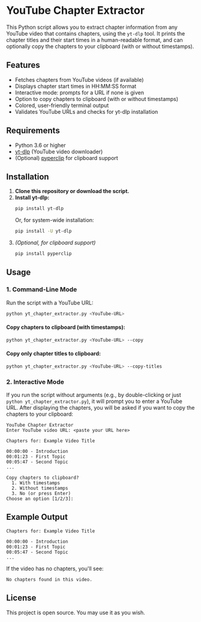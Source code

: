 # YouTube Chapter Extractor

This Python script allows you to extract chapter information from any YouTube video that contains chapters, using the `yt-dlp` tool. It prints the chapter titles and their start times in a human-readable format, and can optionally copy the chapters to your clipboard (with or without timestamps).

## Features
- Fetches chapters from YouTube videos (if available)
- Displays chapter start times in HH:MM:SS format
- Interactive mode: prompts for a URL if none is given
- Option to copy chapters to clipboard (with or without timestamps)
- Colored, user-friendly terminal output
- Validates YouTube URLs and checks for yt-dlp installation

## Requirements
- Python 3.6 or higher
- [yt-dlp](https://github.com/yt-dlp/yt-dlp) (YouTube video downloader)
- (Optional) [pyperclip](https://pypi.org/project/pyperclip/) for clipboard support

## Installation
1. **Clone this repository or download the script.**
2. **Install yt-dlp:**
   ```bash
   pip install yt-dlp
   ```
   Or, for system-wide installation:
   ```bash
   pip install -U yt-dlp
   ```
3. *(Optional, for clipboard support)*
   ```bash
   pip install pyperclip
   ```

## Usage
### 1. Command-Line Mode
Run the script with a YouTube URL:
```bash
python yt_chapter_extractor.py <YouTube-URL>
```

#### Copy chapters to clipboard (with timestamps):
```bash
python yt_chapter_extractor.py <YouTube-URL> --copy
```

#### Copy only chapter titles to clipboard:
```bash
python yt_chapter_extractor.py <YouTube-URL> --copy-titles
```

### 2. Interactive Mode
If you run the script without arguments (e.g., by double-clicking or just `python yt_chapter_extractor.py`), it will prompt you to enter a YouTube URL. After displaying the chapters, you will be asked if you want to copy the chapters to your clipboard:

```
YouTube Chapter Extractor
Enter YouTube video URL: <paste your URL here>

Chapters for: Example Video Title

00:00:00 - Introduction
00:01:23 - First Topic
00:05:47 - Second Topic
...

Copy chapters to clipboard?
  1. With timestamps
  2. Without timestamps
  3. No (or press Enter)
Choose an option [1/2/3]:
```

## Example Output
```
Chapters for: Example Video Title

00:00:00 - Introduction
00:01:23 - First Topic
00:05:47 - Second Topic
...
```
If the video has no chapters, you'll see:
```
No chapters found in this video.
```

## License
This project is open source. You may use it as you wish. 
